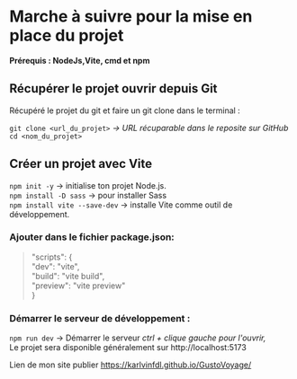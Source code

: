 <h1>Marche à suivre pour la mise en place du projet </h1>
<strong>Prérequis : NodeJs,Vite, cmd et npm</strong> 
<br>
<h2>Récupérer le projet ouvrir depuis Git</h2>
Récupéré le projet du git et faire un git clone dans le terminal : <br>

`git clone <url_du_projet>`<em> → URL récuparable dans le reposite sur GitHub</em><br>
`cd <nom_du_projet>`

<h2>Créer un projet avec Vite</h2>

`npm init -y` → initialise ton projet Node.js. <br>
`npm install -D sass` → pour installer Sass <br>
`npm install vite --save-dev` → installe Vite comme outil de développement. <br>

<h3>Ajouter dans le fichier package.json:</h3>

> "scripts": { <br>
  "dev": "vite", <br>
  "build": "vite build", <br>
  "preview": "vite preview" <br>
}
<h3>Démarrer le serveur de développement :</h3>

`npm run dev` → Démarrer le serveur <em>ctrl + clique gauche pour l'ouvrir,</em> <br>
Le projet sera disponible généralement sur http://localhost:5173

Lien de mon site publier https://karlvinfdl.github.io/GustoVoyage/
